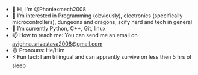 - 👋 Hi, I’m @Phoniexmech2008
- 👀 I’m interested in Programming (obviously), electronics (specifically microcontrollers), dungeons and dragons, scify nerd and tech in general
- 🌱 I’m currently Python, C++, Git, linux
- 📫 How to reach me: You can send me an email on avighna.srivastava2008@gmail.com 
- 😄 Pronouns: He/Him
- ⚡ Fun fact: I am trilingual and can apprantly survive on less then 5 hrs of sleep

<!---
Phoniexmech2008/Phoniexmech2008 is a ✨ special ✨ repository because its `README.md` (this file) appears on your GitHub profile.
You can click the Preview link to take a look at your changes.
--->
